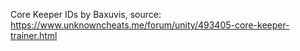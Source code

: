 Core Keeper IDs by Baxuvis, source: https://www.unknowncheats.me/forum/unity/493405-core-keeper-trainer.html